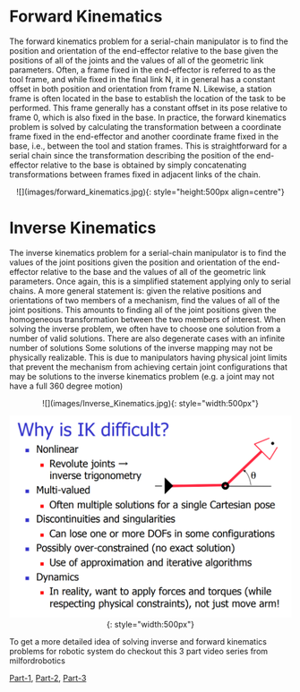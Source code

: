 # Forward Kinematics

The forward kinematics problem for a serial-chain manipulator is to find the position and orientation of the end-effector relative to the base given the positions of all of the joints and the values of all of the geometric link parameters. Often, a frame fixed in the end-effector is referred to as the tool frame, and while fixed in the final link N, it in general has a constant offset in both position and orientation from frame N. Likewise, a station frame is often located in the base to establish the location of the task to be performed. This frame generally has a constant offset in its pose relative to frame 0, which is also fixed in the base. In practice, the forward kinematics problem is solved by calculating the transformation between a coordinate frame fixed in the end-effector and another coordinate frame fixed in the base, i.e., between the tool and station frames. This is straightforward for a serial chain since the transformation describing the position of the end-effector relative to the base is obtained by
simply concatenating transformations between frames fixed in adjacent links of the chain.

<center>![](images/forward_kinematics.jpg){: style="height:500px align=centre"}</center>

# Inverse Kinematics

The inverse kinematics problem for a serial-chain manipulator is to find the values of the joint positions given the position and orientation of the end-effector relative to the base and the values of all of the geometric link parameters. Once again, this is a simplified statement applying only to serial chains. A more general statement is: given the relative positions and orientations of
two members of a mechanism, find the values of all of the joint positions. This amounts to finding all of the joint positions given the homogeneous transformation between the two members of interest. When solving the inverse problem, we often have to choose one solution from a number of valid solutions. There are also degenerate cases with an infinite number of solutions Some solutions of the inverse mapping may not be physically realizable. This is due to manipulators having physical joint limits that prevent the mechanism from achieving certain joint configurations that may be solutions to the inverse kinematics problem (e.g. a joint may not have a full 360 degree motion)

<center>![](images/Inverse_Kinematics.jpg){: style="width:500px"}

![](images/why_ik.png){: style="width:500px"}</center>

To get a more detailed idea of solving inverse and forward kinematics problems for robotic system do checkout this 3 part video series from milfordrobotics

[Part-1](https://www.youtube.com/watch?v=VjsuBT4Npvk),
[Part-2](https://www.youtube.com/watch?v=3ZcYSKVDlOc&t=683s),
[Part-3](https://www.youtube.com/watch?v=llUBbpWVPQE)